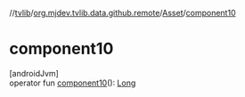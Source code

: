//[tvlib](../../../index.md)/[org.mjdev.tvlib.data.github.remote](../index.md)/[Asset](index.md)/[component10](component10.md)

# component10

[androidJvm]\
operator fun [component10](component10.md)(): [Long](https://kotlinlang.org/api/latest/jvm/stdlib/kotlin/-long/index.html)
